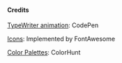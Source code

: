 #### Credits 
[TypeWriter animation](https://css-tricks.com/snippets/css/typewriter-effect/): CodePen

[Icons]("https://fontawesome.com/"): Implemented by FontAwesome

[Color Palettes]("https://colorhunt.co/palettes/pastel"): ColorHunt
